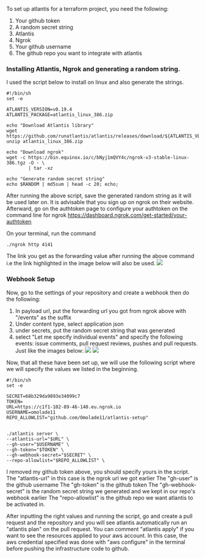 To set up atlantis for a terraform project, you need the following:
1. Your github token
2. A random secret string
3. Atlantis
4. Ngrok
5. Your github username 
6. The github repo you want to integrate with atlantis

### Installing Atlantis, Ngrok and generating a random string. 
I used the script below to install on linux and also generate the strings.

```
#!/bin/sh
set -e

ATLANTIS_VERSION=v0.19.4
ATLANTIS_PACKAGE=atlantis_linux_386.zip

echo "Download Atlantis library"
wget https://github.com/runatlantis/atlantis/releases/download/${ATLANTIS_VERSION}/${ATLANTIS_PACKAGE}
unzip atlantis_linux_386.zip

echo "Download ngrok"
wget -c https://bin.equinox.io/c/bNyj1mQVY4c/ngrok-v3-stable-linux-386.tgz -O - \
        | tar -xz

echo "Generate random secret string"
echo $RANDOM | md5sum | head -c 20; echo;
```
After running the above script, save the generated random string as it will be used later on. It is advisable that you sign up on ngrok on their website. Afterward, go on the authtoken page to configure your authtoken on the command line for ngrok
https://dashboard.ngrok.com/get-started/your-authtoken

On your terminal, run the command 
```
./ngrok http 4141
```
The link you get as the forwarding value after running the above command i.e the link highlighted in the image below will also be used.
![](https://github.com/Makinates/anotheratlantis/blob/main/Images/Screenshot%20from%202022-12-07%2010-39-01.png)

### Webhook Setup
Now, go to the settings of your repository and create a webhook then do the following:
1. In payload url, put the forwarding url you got from ngrok above with "/events" as the suffix
2. Under content type, select application json
3. under secrets, put the random secret string that was generated
4. select "Let me specify individual events" and specify the following events: issue comments, pull request reviews, pushes and pull requests.
Just like the images below:
![](https://github.com/Makinates/anotheratlantis/blob/main/Images/Screenshot%20from%202022-12-07%2010-46-01.png)
![](https://github.com/Makinates/anotheratlantis/blob/main/Images/Screenshot%20from%202022-12-07%2010-46-13.png)

Now, that all these have been set up, we will use the following script where we will specify the values we listed in the beginning.

```
#!/bin/sh
set -e

SECRET=68b329da9893e34099c7
TOKEN=
URL=https://c1f1-102-89-46-140.eu.ngrok.io
USERNAME=omolade11
REPO_ALLOWLIST="github.com/Omolade11/atlantis-setup"


./atlantis server \
--atlantis-url="$URL" \
--gh-user="$USERNAME" \
--gh-token="$TOKEN" \
--gh-webhook-secret="$SECRET" \
--repo-allowlist="$REPO_ALLOWLIST" \
```

I removed my github token above, you should specify yours in the script.
The "atlantis-url" in this case is the ngrok url we got earlier
The "gh-user" is the github username
The "gh-token" is the github token
The "gh-webhook-secret" is the random secret string we generated and we kept in our repo's webhook earlier
The "repo-allowlist" is the github repo we want atlantis to be activated in.

After inputting the right values and running the script, go and create a pull request and the repository and you will see atlantis automatically run an "atlantis plan" on the pull request. You can comment "atlantis apply" if you want to see the resources applied to your aws account. In this case, the aws credential specified was done with "aws configure" in the terminal before pushing the infrastructure code to github. 
